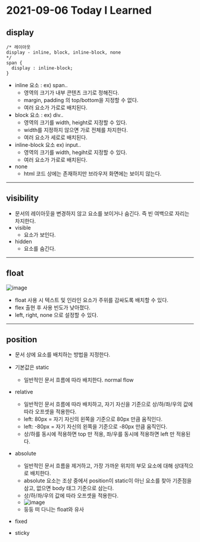 # 2021-09-06 Today I Learned

## display
~~~
/* 레이아웃 
display - inline, block, inline-block, none
*/
span {
  display : inline-block;
}
~~~
* inline 요소 : ex) span..
  - 영역의 크기가 내부 콘텐츠 크기로 정해진다.
  - margin, padding 의 top/bottom을 지정할 수 없다.
  - 여러 요소가 가로로 배치된다.
* block 요소 : ex) div..
  - 영역의 크기를 width, height로 지정할 수 있다.
  - width를 지정하지 않으면 가로 전체를 차지한다.
  - 여러 요소가 세로로 배치된다.
* inline-block 요소 ex) input..
  - 영역의 크기를 width, hegiht로 지정할 수 있다.
  - 여러 요소가 가로로 배치된다.
* none
  - html 코드 상에는 존재하지만 브라우저 화면에는 보이지 않는다.
***

## visibility
* 문서의 레이아웃을 변경하지 않고 요소를 보이거나 숨긴다. 즉 빈 여백으로 자리는 차지한다.
* visible
  - 요소가 보인다.
* hidden
  - 요소를 숨긴다.
***

## float
![image](https://user-images.githubusercontent.com/58898466/132182464-e03cd626-b024-4d4f-a269-88707de3d8cc.png)

* float 사용 시 텍스트 및 인라인 요소가 주위를 감싸도록 배치할 수 있다.
* flex 출현 후 사용 빈도가 낮아졌다.
* left, right, none 으로 설정할 수 있다.
***

## position
* 문서 상에 요소를 배치하는 방법을 지정한다.
* 기본값은 static
  - 일반적인 문서 흐름에 따라 배치한다. normal flow
* relative
  - 일반적인 문서 흐름에 따라 배치하고, 자기 자신을 기준으로 상/하/좌/우의 값에 따라 오프셋을 적용한다.
  - left: 80px = 자기 자신의 왼쪽을 기준으로 80px 만큼 움직인다.
  - left: -80px = 자기 자신의 왼쪽을 기준으로 -80px 만큼 움직인다.
  - 상/하를 동시에 적용하면 top 만 적용, 좌/우를 동시에 적용하면 left 만 적용된다. 
* absolute
  - 일반적인 문서 흐름을 제거하고, 가장 가까운 위치의 부모 요소에 대해 상대적으로 배치한다.
  - absolute 요소는 조상 중에서 position이 static이 아닌 요소를 찾아 기준점을 삼고, 없으면 body 태그 기준으로 삼는다.
  - 상/하/좌/우의 값에 따라 오프셋을 적용한다.
  - ![image](https://user-images.githubusercontent.com/58898466/132189530-85bbd1c8-9de3-4e80-9be7-3d335ed059f2.png)
  - 둥둥 떠 다니는 float와 유사

* fixed
* sticky
